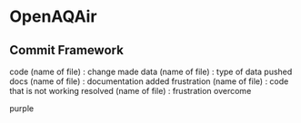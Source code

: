 # OpenAQAir

## Commit Framework
code (name of file) : change made
data (name of file) : type of data pushed
docs (name of file) : documentation added
frustration (name of file) : code that is not working
resolved (name of file) : frustration overcome

purple
